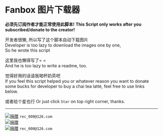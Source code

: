 # Fanbox 图片下载器

**__必须先订阅作者才能正常使用此脚本!__**
**__This Script only works after you subscribed/donate to the creator!__**

开发者很懒, 所以写了这个脚本自动下载图片\
Developer is too lazy to download the images one by one,\
So he wrote this script

这里我也懒得写了= =\
And he is too lazy to write a readme, too.

觉得好用的话请我喝杯奶茶吧\
If you feel this script helped you or whatever reason you want to donate some bucks for developer to buy a chai tea latté, feel free to use links below.

或者给个星也行
Or just click `Star` on top right corner, thanks.

---

[![捐赠](https://img.shields.io/badge/捐赠-支付宝二维码-BLUE.svg)](https://api.qrserver.com/v1/create-qr-code/?size=320x320&data=https://qr.alipay.com/fkx09642afxf1dgxi5kwp19) `rec_000@126.com`\
[![捐赠](https://img.shields.io/badge/捐赠-微信二维码-DARKGREEN.svg)](https://api.qrserver.com/v1/create-qr-code/?size=320x320&data=wxp://f2f0QA34gBTVa83jgkEgGrGiOuWQOtHMTxku)\
[![捐赠](https://img.shields.io/badge/Donate-PayPal-DARKBLUE.svg)](https://paypal.me/7099Kii) `rec_000@126.com`
